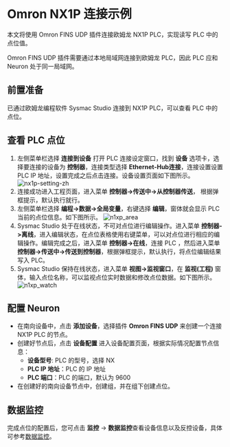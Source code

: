 # Omron NX1P 连接示例

本文将使用 Omron FINS UDP 插件连接欧姆龙 NX1P PLC，实现读写 PLC 中的点位值。

Omron FINS UDP 插件需要通过本地局域网连接到欧姆龙 PLC，因此 PLC 应和 Neuron 处于同一局域网。

## 前置准备

已通过欧姆龙编程软件 Sysmac Studio 连接到 NX1P PLC，可以查看 PLC 中的点位。

## 查看 PLC 点位

1. 左侧菜单栏选择 **连接到设备** 打开 PLC 连接设定窗口，找到 **设备** 选项卡，选择要连接的设备为 **控制器**，连接类型选择 **Ethernet-Hub连接**，连接设置设置 PLC IP 地址，设置完成之后点击连接。设备设置页面如下图所示。
    ![nx1p-setting-zh](./assets/nx1p-setting-zh.png)
2. 连接成功进入工程页面，进入菜单 **控制器->传送中->从控制器传送**， 根据弹框提示，默认执行就行。
3. 左侧菜单栏选择 **编程->数据->全局变量**，右键选择 **编辑**，窗体就会显示 PLC 当前的点位信息。如下图所示。
    ![n1xp_area](./assets/nx1p-tags-zh.png)
4. Sysmac Studio 处于在线状态，不可对点位进行编辑操作。进入菜单 **控制器->离线**，进入编辑状态，在点位表格使用右键菜单，可以对点位进行相应的编辑操作。编辑完成之后，进入菜单 **控制器->在线**，连接 PLC ，然后进入菜单 **控制器->传送中->传送到控制器**，根据弹框提示，默认执行，将点位编辑结果写入 PLC。
5. Sysmac Studio 保持在线状态，进入菜单 **视图->监视窗口**，在 **监视(工程)** 窗体，输入点位名称，可以监视点位实时数据和修改点位数据。如下图所示。
    ![n1xp_watch](./assets/nx1p-watch-zh.png)

## 配置 Neuron
* 在南向设备中，点击 **添加设备**，选择插件 **Omron FINS UDP** 来创建一个连接 NX1P PLC 的节点。
* 创建好节点后，点击 **设备配置** 进入设备配置页面，根据实际情况配置节点信息：
	* **设备型号**: PLC 的型号，选择 NX
	* **PLC IP 地址**：PLC 的 IP 地址
	* **PLC 端口**：PLC 的端口，默认为 9600
* 在创建好的南向设备节点中，创建组，并在组下创建点位。

## 数据监控

完成点位的配置后，您可点击 **监控** -> **数据监控**查看设备信息以及反控设备，具体可参考[数据监控](../../../../../admin/monitoring.md)。